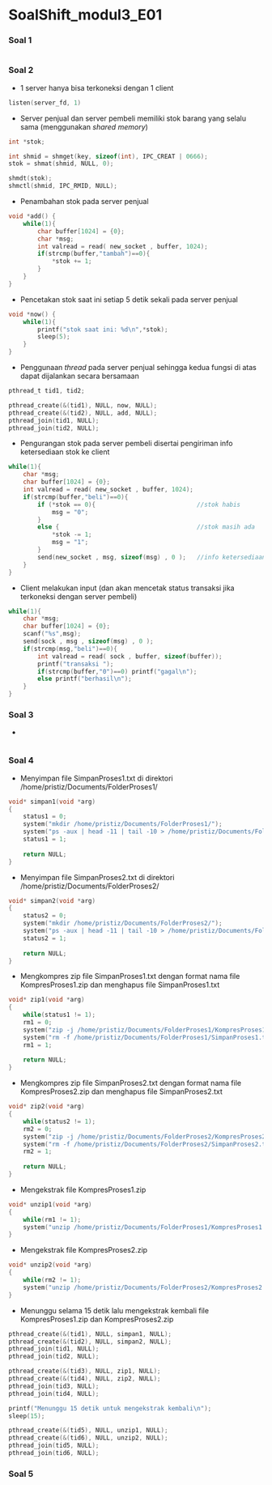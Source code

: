 # SoalShift_modul3_E01

### Soal 1
```c

```
### Soal 2
- 1 server hanya bisa terkoneksi dengan 1 client
```c
listen(server_fd, 1)
```
- Server penjual dan server pembeli memiliki stok barang yang selalu sama (menggunakan _shared memory_)
```c
int *stok;

int shmid = shmget(key, sizeof(int), IPC_CREAT | 0666);
stok = shmat(shmid, NULL, 0);

shmdt(stok);
shmctl(shmid, IPC_RMID, NULL);
```
- Penambahan stok pada server penjual
```c
void *add() {
    while(1){        
        char buffer[1024] = {0};
        char *msg;
        int valread = read( new_socket , buffer, 1024);
        if(strcmp(buffer,"tambah")==0){
            *stok += 1;
        }
    }
}
```
- Pencetakan stok saat ini setiap 5 detik sekali pada server penjual
```c
void *now() {
    while(1){
        printf("stok saat ini: %d\n",*stok);
        sleep(5);
    }
}
```
- Penggunaan _thread_ pada server penjual sehingga kedua fungsi di atas dapat dijalankan secara bersamaan
```c
pthread_t tid1, tid2;

pthread_create(&(tid1), NULL, now, NULL);
pthread_create(&(tid2), NULL, add, NULL);
pthread_join(tid1, NULL);
pthread_join(tid2, NULL);
```
- Pengurangan stok pada server pembeli disertai pengiriman info ketersediaan stok ke client
```c
while(1){
    char *msg;
    char buffer[1024] = {0};
    int valread = read( new_socket , buffer, 1024);
    if(strcmp(buffer,"beli")==0){            
        if (*stok == 0){                            //stok habis
            msg = "0";
        } 
        else {                                      //stok masih ada
            *stok -= 1;
            msg = "1";
        }
        send(new_socket , msg, sizeof(msg) , 0 );   //info ketersediaan stok
    }
}
```
- Client melakukan input (dan akan mencetak status transaksi jika terkoneksi dengan server pembeli)
```c
while(1){
    char *msg;
    char buffer[1024] = {0};
    scanf("%s",msg);
    send(sock , msg , sizeof(msg) , 0 );
    if(strcmp(msg,"beli")==0){
        int valread = read( sock , buffer, sizeof(buffer));
        printf("transaksi ");
        if(strcmp(buffer,"0")==0) printf("gagal\n");
        else printf("berhasil\n");
    }
}
```

### Soal 3
- 
```c
```

### Soal 4
- Menyimpan file SimpanProses1.txt di direktori /home/pristiz/Documents/FolderProses1/
```c
void* simpan1(void *arg)
{
    status1 = 0;
    system("mkdir /home/pristiz/Documents/FolderProses1/");
    system("ps -aux | head -11 | tail -10 > /home/pristiz/Documents/FolderProses1/SimpanProses1.txt");
    status1 = 1;
 
    return NULL;
}
```
- Menyimpan file SimpanProses2.txt di direktori /home/pristiz/Documents/FolderProses2/
```c
void* simpan2(void *arg)
{
    status2 = 0;
    system("mkdir /home/pristiz/Documents/FolderProses2/");
    system("ps -aux | head -11 | tail -10 > /home/pristiz/Documents/FolderProses2/SimpanProses2.txt");
    status2 = 1;
 
    return NULL;
}
```
- Mengkompres zip file SimpanProses1.txt dengan format nama file KompresProses1.zip dan menghapus file SimpanProses1.txt
```c
void* zip1(void *arg)
{
    while(status1 != 1);
    rm1 = 0;
    system("zip -j /home/pristiz/Documents/FolderProses1/KompresProses1.zip /home/pristiz/Documents/FolderProses1/SimpanProses1.txt");
    system("rm -f /home/pristiz/Documents/FolderProses1/SimpanProses1.txt");
    rm1 = 1;
    
    return NULL;
}
```
- Mengkompres zip file SimpanProses2.txt dengan format nama file KompresProses2.zip dan menghapus file SimpanProses2.txt
```c
void* zip2(void *arg)
{
    while(status2 != 1);
    rm2 = 0;
    system("zip -j /home/pristiz/Documents/FolderProses2/KompresProses2.zip /home/pristiz/Documents/FolderProses2/SimpanProses2.txt");
    system("rm -f /home/pristiz/Documents/FolderProses2/SimpanProses2.txt");
    rm2 = 1;
    
    return NULL;
}
```
- Mengekstrak file KompresProses1.zip
```c
void* unzip1(void *arg)
{
    while(rm1 != 1);
    system("unzip /home/pristiz/Documents/FolderProses1/KompresProses1.zip -d /home/pristiz/Documents/FolderProses1/");
}
```
- Mengekstrak file KompresProses2.zip
```c
void* unzip2(void *arg)
{
    while(rm2 != 1);
    system("unzip /home/pristiz/Documents/FolderProses2/KompresProses2.zip -d /home/pristiz/Documents/FolderProses2/");
}
```
- Menunggu selama 15 detik lalu mengekstrak kembali file KompresProses1.zip dan KompresProses2.zip
```c
pthread_create(&(tid1), NULL, simpan1, NULL);
pthread_create(&(tid2), NULL, simpan2, NULL);
pthread_join(tid1, NULL);
pthread_join(tid2, NULL);

pthread_create(&(tid3), NULL, zip1, NULL);
pthread_create(&(tid4), NULL, zip2, NULL);
pthread_join(tid3, NULL);
pthread_join(tid4, NULL);

printf("Menunggu 15 detik untuk mengekstrak kembali\n");
sleep(15);

pthread_create(&(tid5), NULL, unzip1, NULL);
pthread_create(&(tid6), NULL, unzip2, NULL);    
pthread_join(tid5, NULL);
pthread_join(tid6, NULL);
```

### Soal 5
```c

```
